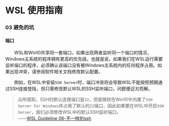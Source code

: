 # WSL 使用指南

### 03 避免的坑

#### 端口

&emsp;&emsp;WSL和Win10共享同一套端口，如果出现两者监听同一个端口的情况，Windows主系统的程序拥有更高的优先级。也就是说，如果我们在WSL运行需要监听端口的程序，必须确认该端口没有被Windows主系统内的任何程序占用。如果出现冲突，请参阅软件相关文档修改默认配置。

&emsp;&emsp;例如，在WSL中安装`SSH Server`时，端口冲突将会导致WSL不能按照预期通过SSH连接登陆，但只需修改默认WSL的SSH监听端口，问题便迎刃而解。

>众所周知，SSH的默认连接端口是`22`，但是微软在Win10中内置了`SSH Server For Windows`并占用了默认的`22`端口，因此如果要在WSL中开启`SSH Server`，我们必须修改WSL中的默认SSH监听端口。   
——[WSL Guideline 06-不一样的ssh][06-不一样的ssh]



[06-不一样的ssh]:06-不一样的ssh.md
